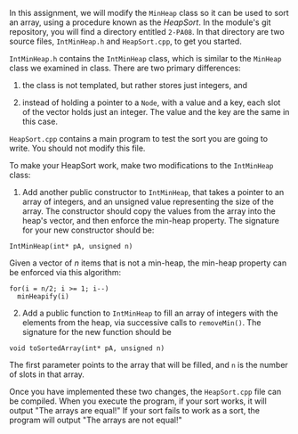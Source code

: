 ﻿In this assignment, we will modify the `MinHeap` class so it can be used to sort an array, using a procedure known as the *HeapSort*. In the module's git repository, you will find a directory entitled `2-PA08`. In that directory are two source files, `IntMinHeap.h` and `HeapSort.cpp`, to get you started.


`IntMinHeap.h` contains the `IntMinHeap` class, which is similar to the `MinHeap` class we examined in class. There are two primary differences:


1. the class is not templated, but rather stores just integers, and


2. instead of holding a pointer to a `Node`, with a value and a key, each slot of the vector holds just an integer. The value and the key are the same in this case.


`HeapSort.cpp` contains a main program to test the sort you are going to write. You should not modify this file.


To make your HeapSort work, make two modifications to the `IntMinHeap` class:


1. Add another public constructor to `IntMinHeap`, that takes a pointer to an array of integers, and an unsigned value representing the size of the array. The constructor should copy the values from the array into the heap's vector, and then enforce the min-heap property. The signature for your new constructor should be: 


```
IntMinHeap(int* pA, unsigned n)
```


Given a vector of *n* items that is not a min-heap, the min-heap property can be enforced via this algorithm:


```
for(i = n/2; i >= 1; i--)
  minHeapify(i)
```


2. Add a public function to `IntMinHeap` to fill an array of integers with the elements from the heap, via successive calls to `removeMin()`. The signature for the new function should be


```
void toSortedArray(int* pA, unsigned n)
```


The first parameter points to the array that will be filled, and `n` is the number of slots in that array. 


Once you have implemented these two changes, the `HeapSort.cpp` file can be compiled. When you execute the program, if your sort works, it will output "The arrays are equal!" If your sort fails to work as a sort, the program will output "The arrays are not equal!"